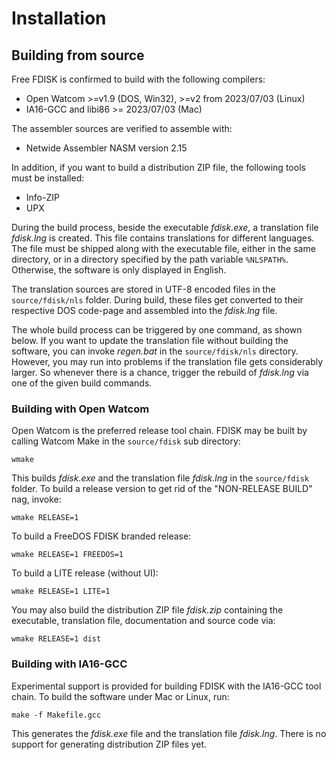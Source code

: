 # Installation

## Building from source
Free FDISK is confirmed to build with the following compilers:

 - Open Watcom >=v1.9 (DOS, Win32), >=v2 from 2023/07/03 (Linux)
 - IA16-GCC and libi86 >= 2023/07/03 (Mac)

The assembler sources are verified to assemble with:

 - Netwide Assembler NASM version 2.15

In addition, if you want to build a distribution ZIP file, the following tools
must be installed:

 - Info-ZIP
 - UPX

During the build process, beside the executable _fdisk.exe_, a translation
file _fdisk.lng_ is created. This file contains translations for different
languages. The file must be shipped along with the executable file, either
in the same directory, or in a directory specified by the path variable
`%NLSPATH%`. Otherwise, the software is only displayed in English.

The translation sources are stored in UTF-8 encoded files in the 
`source/fdisk/nls` folder. During build, these files get converted to their
respective DOS code-page and assembled into the _fdisk.lng_ file.

The whole build process can be triggered by one command, as shown below.
If you want to update the translation file without building the software,
you can invoke _regen.bat_ in the `source/fdisk/nls` directory. However,
you may run into problems if the translation file gets considerably larger.
So whenever there is a chance, trigger the rebuild of _fdisk.lng_ via one
of the given build commands.


### Building with Open Watcom
Open Watcom is the preferred release tool chain. FDISK may be built by calling
Watcom Make in the `source/fdisk` sub directory:
```
wmake
```

This builds _fdisk.exe_ and the translation file _fdisk.lng_ in the
`source/fdisk` folder. To build a release version to get rid of the
"NON-RELEASE BUILD" nag, invoke:

```
wmake RELEASE=1
```

To build a FreeDOS FDISK branded release:
```
wmake RELEASE=1 FREEDOS=1
```

To build a LITE release (without UI):
```
wmake RELEASE=1 LITE=1
```

You may also build the distribution ZIP file _fdisk.zip_ containing the
executable, translation file, documentation and source code via:
```
wmake RELEASE=1 dist
```

### Building with IA16-GCC
Experimental support is provided for building FDISK with the IA16-GCC
tool chain. To build the software under Mac or Linux, run:
```
make -f Makefile.gcc
```

This generates the _fdisk.exe_ file and the translation file _fdisk.lng_.
There is no support for generating distribution ZIP files yet.


